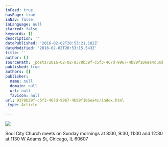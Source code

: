 ```yaml
---
inFeed: true
hasPage: true
inNav: false
inLanguage: null
starred: false
keywords: []
description: ''
datePublished: '2016-02-02T20:53:21.182Z'
dateModified: '2016-02-02T20:53:15.543Z'
title: ''
author: []
sourcePath: _posts/2016-02-02-9378b39f-c5f3-467d-9967-4b89f106ea4c.md
published: true
authors: []
publisher:
  name: null
  domain: null
  url: null
  favicon: null
url: 9378b39f-c5f3-467d-9967-4b89f106ea4c/index.html
_type: Article

---
```

![](https://the-grid-user-content.s3-us-west-2.amazonaws.com/118eb135-46d9-4dfc-a5a7-c2fdf0335cbc.jpg)

Soul City Church meets on Sunday mornings at 8:00, 9:30, 11:00 and 12:30 at 1130 W Adams St, Chicago, IL 60607